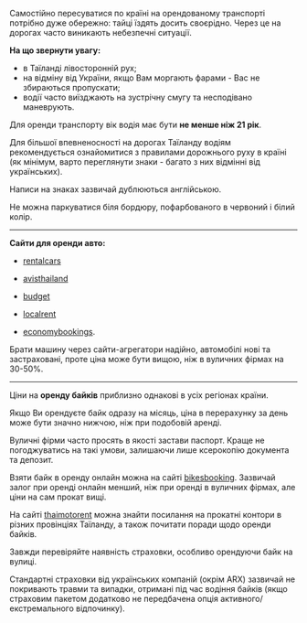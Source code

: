 
Самостійно пересуватися по країні на орендованому транспорті потрібно дуже обережно: тайці їздять досить своєрідно. Через це на дорогах часто виникають небезпечні ситуації.

**На що звернути увагу:**

- в Таїланді лівосторонній рух;
- на відміну від України, якщо Вам моргають фарами - Вас не збираються пропускати;
- водії часто виїзджають на зустрічну смугу та несподівано маневрують.

Для оренди транспорту вік водія має бути **не менше ніж 21 рік**.

Для більшої впевненосності на дорогах Таїланду водіям рекомендується ознайомитися з правилами дорожнього руху в країні (як мінімум, варто переглянути знаки - багато з них відмінні від українських). 

Написи на знаках зазвичай дублюються англійською.

Не можна паркуватися біля бордюру, пофарбованого в червоний і білий колір.

***

**Сайти для оренди авто:**

- [rentalcars](https://www.rentalcars.com/uk/)

- [avisthailand](https://m.avisthailand.com/)

- [budget](https://budget.co.th/)

- [localrent](https://localrent.com/en/thailand/)

- [economybookings](https://www.economybookings.com/ru/prokat-avto/aziya/thailand).

Брати машину через сайти-агрегатори надійно, автомобілі нові та застраховані, проте ціна може бути вищою, ніж в вуличних фірмах на 30-50%.

***

Ціни на **оренду байків** приблизно однакові в усіх регіонах країни.

Якщо Ви орендуєте байк одразу на місяць, ціна в перерахунку за день може бути значно нижчою, ніж при подобовій аренді.

<section type="tip">

Вуличні фірми часто просять в якості застави паспорт. Краще не погоджуватись на такі умови, залишаючи лише ксерокопію документа та депозит. 
</section>

Взяти байк в оренду онлайн можна на сайті [bikesbooking](https://bikesbooking.com/en/search/?age=21&begin=2022-11-19T18%3A00%3A00.000Z&bikeTypes=2%2C1%2C3%2C4&country=222&dropOfCity=12919&end=2022-12-19T18%3A00%3A00.000Z&ordering=recommended&pickUpCity=12919&returnAtSameCity=true). Зазвичай залог при оренді онлайн менший, ніж при оренді в вуличних фірмах, але ціни на сам прокат вищі. 

На сайті [thaimotorent](https://thaimotorent.com/) можна знайти посилання на прокатні контори в різних провінціях Таїланду, а також почитати поради щодо оренди байків.

Завжди перевіряйте наявність страховки, особливо орендуючи байк на вулиці.

<section type="warning" title="Зверніть увагу">

Стандартні страховки від українських компаній (окрім ARX) зазвичай не покривають травми та випадки, отримані під час водіння байків (якщо страховим пакетом додатково не передбачена опція активного/екстремального відпочинку).

</section>

 